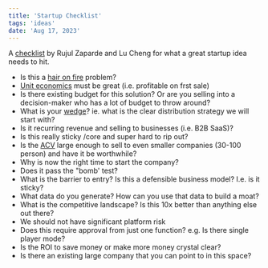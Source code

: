 ```yaml
---
title: 'Startup Checklist'
tags: 'ideas'
date: 'Aug 17, 2023'
---
```


A [checklist](https://twitter.com/lennysan/status/1691918945522204680?s=20) by Rujul Zaparde and Lu Cheng for what a great startup idea needs to hit.

- Is this a [hair on fire](https://www.ycombinator.com/blog/the-real-product-market-fit/) problem?
- [Unit economics](https://www.paddle.com/resources/unit-economics) must be great (i.e. profitable on frst sale)
- Is there existing budget for this solution? Or are you selling into a decision-maker who has a lot of budget to throw around?
- What is your [wedge](https://www.lennysnewsletter.com/p/wedge)? ie. what is the clear distribution strategy we will start with?
- Is it recurring revenue and selling to businesses (i.e. B2B SaaS)?
- Is this really sticky /core and super hard to rip out?
- Is the [ACV](https://visible.vc/blog/annual-contract-value/) large enough to sell to even smaller companies (30-100 person) and have it be worthwhile?
- Why is now the right time to start the company?
- Does it pass the "bomb' test?
- What is the barrier to entry? Is this a defensible business model? I.e. is it sticky?
- What data do you generate? How can you use that data to build a moat?
- What is the competitive landscape? Is this 10x better than anything else out there?
- We should not have significant platform risk
- Does this require approval from just one function? e.g. Is there single player mode?
- Is the ROI to save money or make more money crystal clear?
- Is there an existing large company that you can point to in this space?
